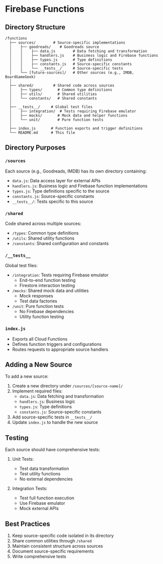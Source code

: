 # Firebase Functions

## Directory Structure
```
/functions
  ├── sources/        # Source-specific implementations
  │    ├── goodreads/    # Goodreads source
  │    │    ├── data.js        # Data fetching and transformation
  │    │    ├── handlers.js    # Business logic and Firebase functions
  │    │    ├── types.js       # Type definitions
  │    │    ├── constants.js   # Source-specific constants
  │    │    └── __tests__/     # Source-specific tests
  │    └── [future-sources]/   # Other sources (e.g., IMDB, BoardGameGeek)
  │
  ├── shared/         # Shared code across sources
  │    ├── types/       # Common type definitions
  │    ├── utils/       # Shared utilities
  │    └── constants/   # Shared constants
  │
  ├── __tests__/     # Global test files
  │    ├── integration/  # Tests requiring Firebase emulator
  │    ├── mocks/       # Mock data and helper functions
  │    └── unit/        # Pure function tests
  │
  ├── index.js       # Function exports and trigger definitions
  └── README.md      # This file
```

## Directory Purposes

### `/sources`
Each source (e.g., Goodreads, IMDB) has its own directory containing:
- `data.js`: Data access layer for external APIs
- `handlers.js`: Business logic and Firebase function implementations
- `types.js`: Type definitions specific to the source
- `constants.js`: Source-specific constants
- `__tests__/`: Tests specific to this source

### `/shared`
Code shared across multiple sources:
- `/types`: Common type definitions
- `/utils`: Shared utility functions
- `/constants`: Shared configuration and constants

### `/__tests__`
Global test files:
- `/integration`: Tests requiring Firebase emulator
  - End-to-end function testing
  - Firestore interaction testing
- `/mocks`: Shared mock data and utilities
  - Mock responses
  - Test data factories
- `/unit`: Pure function tests
  - No Firebase dependencies
  - Utility function testing

### `index.js`
- Exports all Cloud Functions
- Defines function triggers and configurations
- Routes requests to appropriate source handlers

## Adding a New Source

To add a new source:

1. Create a new directory under `/sources/[source-name]/`
2. Implement required files:
   - `data.js`: Data fetching and transformation
   - `handlers.js`: Business logic
   - `types.js`: Type definitions
   - `constants.js`: Source-specific constants
3. Add source-specific tests in `__tests__/`
4. Update `index.js` to handle the new source

## Testing

Each source should have comprehensive tests:

1. Unit Tests:
   - Test data transformation
   - Test utility functions
   - No external dependencies

2. Integration Tests:
   - Test full function execution
   - Use Firebase emulator
   - Mock external APIs

## Best Practices

1. Keep source-specific code isolated in its directory
2. Share common utilities through `/shared`
3. Maintain consistent structure across sources
4. Document source-specific requirements
5. Write comprehensive tests
